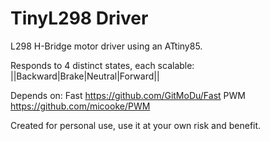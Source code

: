 # TinyL298 Driver

L298 H-Bridge motor driver using an ATtiny85.


Responds to 4 distinct states, each scalable: ||Backward|Brake|Neutral|Forward||


Depends on:
	Fast https://github.com/GitMoDu/Fast
	PWM https://github.com/micooke/PWM



Created for personal use, use it at your own risk and benefit.
